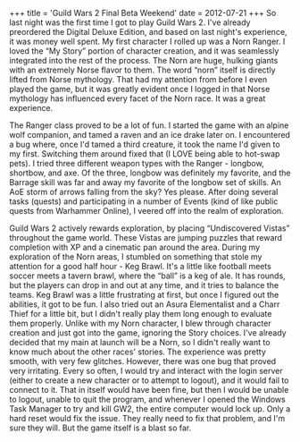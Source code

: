+++
title = 'Guild Wars 2 Final Beta Weekend'
date = 2012-07-21
+++
So last night was the first time I got to play Guild Wars 2. I've already preordered the Digital Deluxe Edition, and based on last night's experience, it was money well spent. My first character I rolled up was a Norn Ranger. I loved the “My Story” portion of character creation, and it was seamlessly integrated into the rest of the process. The Norn are huge, hulking giants with an extremely Norse flavor to them. The word “norn” itself is directly lifted from Norse mythology. That had my attention from before I even played the game, but it was greatly evident once I logged in that Norse mythology has influenced every facet of the Norn race. It was a great experience.

The Ranger class proved to be a lot of fun. I started the game with an alpine wolf companion, and tamed a raven and an ice drake later on. I encountered a bug where, once I'd tamed a third creature, it took the name I'd given to my first. Switching them around fixed that (I LOVE being able to hot-swap pets). I tried three different weapon types with the Ranger - longbow, shortbow, and axe. Of the three, longbow was definitely my favorite, and the Barrage skill was far and away my favorite of the longbow set of skills. An AoE storm of arrows falling from the sky? Yes please. After doing several tasks (quests) and participating in a number of Events (kind of like public quests from Warhammer Online), I veered off into the realm of exploration.

Guild Wars 2 actively rewards exploration, by placing “Undiscovered Vistas” throughout the game world. These Vistas are jumping puzzles that reward completion with XP and a cinematic pan around the area. During my exploration of the Norn areas, I stumbled on something that stole my attention for a good half hour - Keg Brawl. It's a little like football meets soccer meets a tavern brawl, where the “ball” is a keg of ale. It has rounds, but the players can drop in and out at any time, and it tries to balance the teams. Keg Brawl was a little frustrating at first, but once I figured out the abilities, it got to be fun. I also tried out an Asura Elementalist and a Charr Thief for a little bit, but I didn't really play them long enough to evaluate them properly. Unlike with my Norn character, I blew through character creation and just got into the game, ignoring the Story choices. I've already decided that my main at launch will be a Norn, so I didn't really want to know much about the other races' stories. The experience was pretty smooth, with very few glitches. However, there was one bug that proved very irritating. Every so often, I would try and interact with the login server (either to create a new character or to attempt to logout), and it would fail to connect to it. That in itself would have been fine, but then I would be unable to logout, unable to quit the program, and whenever I opened the Windows Task Manager to try and kill GW2, the entire computer would lock up. Only a hard reset would fix the issue. They really need to fix that problem, and I'm sure they will. But the game itself is a blast so far.
